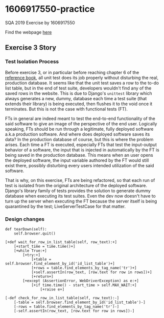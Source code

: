 # 1606917550-practice

SQA 2019 Exercise by 1606917550

Find the webpage [here](https://sqa-exercise.herokuapp.com/)

## Exercise 3 Story

### Test Isolation Process
Before exercise 3, or in particular before reaching chapter 6 of the [reference book](https://obeythetestinggoat.com),
all unit test does its job properly without disturbing the real, production database. It seems like that the unit test saves
a row to the to-do list table, but in the end of test suite, developers wouldn't find any of the saved rows in the website.
This is due to Django's `unittest` library which always generates a new, dummy, database each time a test suite (that extends
their library) is being executed, then flushes it to the void once it terminates.
But this is not the case with functional tests (FT).

FTs in general are indeed meant to test the end-to-end
 functionality of the said software to give an image of the perspective of the end user. Logically speaking, FTs should be run through a
 legitimate, fully deployed software a.k.a production software. And where does deployed software saves its data?
 In the production database of course, but this is where the problem arises. Each time a FT is executed, especially FTs
 that test the input-output behavior of a software, the input that is injected in automatically by the FT is being saved
 in the production database. This means when an user opens the deployed software, the input variable authored by the FT
 would still exist there, possibly disturbing every users intended utilization of the said software.
 
 That is why, on this exercise, FTs are being refactored, so that each run of test is isolated from the original architecture
 of the deployed software. Django's library family of tests provides the solution to generate dummy database when executing
 its test suites. Even the dev now doesn't have to turn up the server when executing the FT because the server itself is
 being quarantined by the test; LiveServerTestCase for that matter.
 
 ### Design changes
    def tearDown(self):
        self.browser.quit()
    
    [+def wait_for_row_in_list_table(self, row_text):+]
        [+start_time = time.time()+]
        [+while True:+]
            [+try:+]
                [+table = self.browser.find_element_by_id('id_list_table')+]
                [+rows = table.find_elements_by_tag_name('tr')+]
                [+self.assertIn(row_text, [row.text for row in rows])+]
                [+return+]
            [+except (AssertionError, WebDriverException) as e:+]
                [+if time.time() - start_time > self.MAX_WAIT:+]
                    [+raise e+]
    
    [-def check_for_row_in_list_table(self, row_text):-]
        [-table = self.browser.find_element_by_id('id_list_table')-]
        [-rows = table.find_elements_by_tag_name('tr')-]
        [-self.assertIn(row_text, [row.text for row in rows])-]
